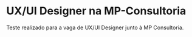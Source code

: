 # UX/UI Designer na MP-Consultoria
Teste realizado para a vaga de UX/UI Designer junto à MP Consultoria.
